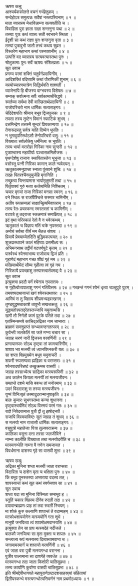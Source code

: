 ऋषय ऊचुः  
आश्चर्यकरमेतत्ते वचनं गर्भहेतुकम् ।  
सन्देहोऽत्र समुत्पन्नः सर्वेषां नस्तपस्विनाम् ॥ १ ॥  
माता व्यासस्य मेधाविन्नाम्ना सत्यवतीति च ।  
विवाहिता पुरा ज्ञाता राज्ञा शन्तनुना यथा ॥ २ ॥  
तस्याः पुत्रः कथं व्यासः सती स्वभवने स्थिता ।  
ईदृशी सा कथं राज्ञा पुनः शन्तनुना वृता ॥ ३ ॥  
तस्यां पुत्रावुभौ जातौ तत्त्वं कथय सुव्रत ।  
विस्तरेण महाभाग कथां परमपावनीम् ॥ ४ ॥  
उत्पत्तिं वद व्यासस्य सत्यवत्यास्तथा पुनः ।  
श्रोतुकामाः पुनः सर्वे ऋषयः संशितव्रताः ॥ ५ ॥  
सूत उवाच  
प्रणम्य परमां शक्तिं चतुर्वर्गप्रदायिनीम् ।  
आदिशक्तिं वदिष्यामि कथां पौराणिकीं शुभाम् ॥ ६ ॥  
यस्योच्चारणमात्रेण सिद्धिर्भवति शाश्वती ।  
व्याजेनापि हि बीजस्य वाग्भवस्य विशेषतः ॥ ७ ॥  
सम्यक् सर्वात्मना सर्वैः सर्वकामार्थसिद्धये ।  
स्मर्तव्या सर्वथा देवी वाञ्छितार्थप्रदायिनी ॥ ८ ॥  
राजोपरिचरो नाम धार्मिकः सत्यसङ्गरः ।  
चेदिदेशपतिः श्रीमान् बभूव द्विजपूजकः ॥ ९ ॥  
तपसा तस्य तुष्टेन विमानं स्फाटिकं शुभम् ।  
दत्तमिन्द्रेण तत्तस्मै सुन्दरं प्रियकाम्यया ॥ १० ॥  
तेनारूढस्तु सर्वत्र याति दिव्येन भूपतिः ।  
न भूमावुपरिस्थोऽसौ तेनोपरिचरो वसुः ॥ ११ ॥  
विख्यातः सर्वलोकेषु धर्मनित्यः स भूपतिः ।  
तस्य भार्या वरारोहा गिरिका नाम सुन्दरी ॥ १२ ॥  
पुत्राश्चास्य महावीर्याः पञ्चासन्नमितौजसः ।  
पृथग्देशेषु राजानः स्थापितास्तेन भूभुजा ॥ १३ ॥  
वसोस्तु पत्नी गिरिका कामान् काले न्यवेदयत् ।  
ऋतुकालमनुप्राप्ता स्नाता पुंसवने शुचिः ॥ १४ ॥  
तदहः पितरश्चैनमूचुर्जहि मृगानिति ।  
तच्छ्रुत्वा चिन्तयामास भार्यामृतुमतीं तथा ॥ १५ ॥  
पितृवाक्यं गुरुं मत्वा कर्तव्यमिति निश्चितम् ।  
चचार मृगयां राजा गिरिकां मनसा स्मरन् ॥ १६ ॥  
वने स्थितः स राजर्षिश्चित्ते सस्मार भामिनीम् ।  
अतीव रूपसम्पन्नां साक्षाच्छ्रियमिवापराम् ॥ १७ ॥  
तस्य रेतः प्रचस्कन्द स्मरतस्तां च कामिनीम् ।  
वटपत्रे तु तद्‌राजा स्कन्नमात्रं समाक्षिपत् ॥ १८ ॥  
इदं वृथा परिस्कन्नं रेतो वै न भवेत्कथम् ।  
ऋतुकालं च विज्ञाय मतिं चक्रे नृपस्तदा ॥ १९ ॥  
अमोघं सर्वथा वीर्यं मम चैतन्न संशयः ।  
प्रियायै प्रेषयाम्येतदिति बुद्धिमकल्पयत् ॥ २० ॥  
शुक्रप्रस्थापने कालं महिष्याः प्रसमीक्ष्य सः ।  
अभिमन्त्र्याथ तद्वीर्यं वटपर्णपुटे कृतम् ॥ २१ ॥  
पार्श्वस्थं श्येनमाभाष्य राजोवाच द्विजं प्रति ।  
गृहाणेदं महाभाग गच्छ शीघ्रं गृहं मम ॥ २२ ॥  
मत्प्रियार्थमिदं सौम्य गृहीत्वा त्वं गृहं नय ।  
गिरिकायै प्रयच्छाशु तस्यास्त्वार्तवमद्य वै ॥ २३ ॥  
सूत उवाच  
इत्युक्त्वा प्रददौ पर्णं श्येनाय नृपसत्तमः ।  
स गृहीत्वोत्पपाताशु गगनं गतिवित्तमः ॥ २४ ॥
गच्छन्तं गगनं श्येनं धृत्वा चञ्चुपुटे पुटम् ।  
तमपश्यदथायान्तं खगं श्येनस्तथापरः ॥ २५ ॥  
आमिषं स तु विज्ञाय शीघ्रमभ्यद्रवत्खगम् ।  
तुण्डयुद्धमथाकाशे तावुभौ सम्प्रचक्रतुः ॥ २६ ॥  
युद्ध्यतोरपतद्‌रेतस्तज्जापि यमुनाम्भसि ।  
खगौ तौ निर्गतौ कामं पुटके पतिते तदा ॥ २७ ॥  
एतस्मिन्समये काचिद्अद्रिका नाम चाप्सराः ।  
ब्राह्मणं समनुप्राप्तं सन्ध्यावन्दनतत्परम् ॥ २८ ॥  
कुर्वन्ती जलकेलिं सा जले मग्ना चचार सा ।  
जग्राह चरणं नारी द्विजस्य वरवर्णिनी ॥ २९ ॥  
प्राणायामपरः सोऽथ दृष्ट्वा तां कामचारिणीम् ।  
शशाप भव मत्स्यी त्वं ध्यानविघ्नकरी यतः ॥ ३० ॥  
सा शप्ता विप्रमुख्येन बभूव यमुनाचरी ।  
शफरी रूपसम्पन्ना ह्यद्रिका च वराप्सराः ॥ ३१ ॥  
श्येनपादपरिभ्रष्टं तच्छुक्रमथ वासवी ।  
जग्राह तरसाभ्येत्य साद्रिका मत्स्यरूपिणी ॥ ३२ ॥  
अथ कालेन कियता मत्स्यीं तां मत्स्यजीवनः ।  
सम्प्राप्ते दशमे मासि बबन्ध तां मनोरमाम् ॥ ३३ ॥  
उदरं विददाराशु स तस्या मत्स्यजीवनः ।  
युग्मं विनिःसृतं तस्मादुदरान्मानुषाकृति ॥ ३४ ॥  
बालः कुमारः सुभगस्तथा कन्या शुभानना ।  
दृष्ट्वाश्चर्यमिदं सोऽथ विस्मयं परमं गतः ॥ ३५ ॥  
राज्ञे निवेदयामास पुत्रौ द्वौ तु झषोद्‌भवौ ।  
राजापि विस्मयाविष्टः सुतं जग्राह तं शुभम् ॥ ३६ ॥  
स मत्स्यो नाम राजासौ धार्मिकः सत्यसङ्गरः ।  
वसुपुत्रो महातेजाः पित्रा तुल्यपराक्रमः ॥ ३७ ॥  
कालिका वसुना दत्ता तरसा जलजीविने ।  
नाम्ना कालीति विख्याता तथा मत्स्योदरीति च ॥ ३८ ॥  
मत्स्यगन्धेति नाम्ना वै गणेन समजायत ।  
विवर्धमाना दाशस्य गृहे सा वासवी शुभा ॥ ३९ ॥  
  
ऋषय ऊचुः  
अद्रिका मुनिना शप्ता मत्स्यी जाता वराप्सराः ।  
विदारिता च दाशेन मृता च भक्षिता पुनः ॥ ४० ॥  
किं बभूव पुनस्तस्या अप्सराया वदस्व तत् ।  
शापस्यान्तं कथं सूत कथं स्वर्गमवाप सा ॥ ४१ ॥  
सूत उवाच  
शप्ता यदा सा मुनिना विस्मिता सम्बभूव ह ।  
स्तुतिं चकार विप्रस्य दीनेव रुदती तदा ॥ ४२ ॥  
दयावान्ब्राह्मणः प्राह तां तदा रुदतीं स्त्रियम् ।  
मा शोकं कुरु कल्याणि शापान्तं ते वदाम्यहम् ॥ ४३ ॥  
मत्क्रोधशापयोगेन मत्स्ययोनिं गता शुभे ।  
मानुषौ जनयित्वा त्वं शापमोक्षमवाप्स्यसि ॥ ४४ ॥  
इत्युक्ता तेन सा प्राप मत्स्यदेहं नदीजले ।  
बालकौ जनयित्वा सा मृता मुक्ता च शापतः ॥ ४५ ॥  
सन्त्यज्य रूपं मत्स्यस्य दिव्यरूपमवाप्य च ।  
जगामामरमार्गं च शापान्ते वरवर्णिनी ॥ ४६ ॥  
एवं जाता वरा पुत्री मत्स्यगन्धा वरानना ।  
पुत्रीव पाल्यमाना सा दाशगेहे व्यवर्धत ॥ ४७ ॥  
मत्स्यगन्धा तदा जाता किशोरी चातिसुप्रभा ।  
तस्य कार्याणि कुर्वाणा वासवी चातिसुप्रभा ॥ ४८ ॥  
इति श्रीमद्देवीभागवते महापुराणेऽष्टादशसाहस्र्यां संहितायां  
द्वितीयस्कन्धे मस्त्यगन्धोत्पत्तिवर्णनं नाम प्रथमोऽध्यायः ॥ १ ॥
